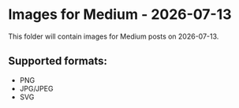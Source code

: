 # Images for Medium - 2026-07-13

This folder will contain images for Medium posts on 2026-07-13.

## Supported formats:
- PNG
- JPG/JPEG
- SVG
